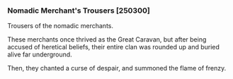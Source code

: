 ### Nomadic Merchant's Trousers [250300]

Trousers of the nomadic merchants.

These merchants once thrived as the Great Caravan, but after being accused of heretical beliefs, their entire clan was rounded up and buried alive far underground.

Then, they chanted a curse of despair, and summoned the flame of frenzy.